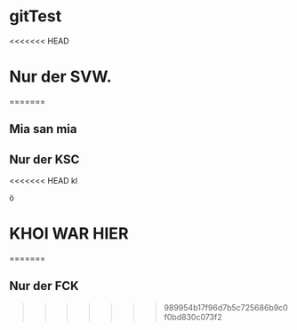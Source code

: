 # gitTest

<<<<<<< HEAD
# Nur der SVW.
=======
## Mia san mia
  
## Nur der KSC

<<<<<<< HEAD
kl

ö
# KHOI WAR HIER
=======
## Nur der FCK
>>>>>>> 989954b17f96d7b5c725686b9c0f0bd830c073f2
